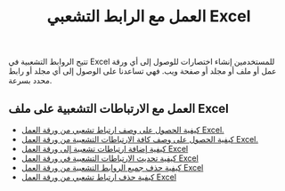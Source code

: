 ﻿---
title: العمل مع الرابط التشعبي Excel
second_title: Aspose.Cells Cloud Documen
type: docs
linktitle: رابط تشعبي
url: /ar/hyperlinks/
aliases: [/working-with-hyperlinks/,/working-with-hyperlink/]
keywords: REST API, hyperlinks, spreadsheets, exce
description: "Cells.Cloud API لتشغيل Excel: العمل مع الروابط التشعبية على ملف Excel"
weight: 100
kwords: Excel، Office السحابة، REST API، جدول بيانات، PDF، CSV، Json، Markdown، الروابط التشعبية
---
تتيح الروابط التشعبية في Excel للمستخدمين إنشاء اختصارات للوصول إلى أي ورقة عمل أو ملف أو مجلد أو صفحة ويب. فهي تساعدنا على الوصول إلى أي مجلد أو رابط محدد بسرعة.

## العمل مع الارتباطات التشعبية على ملف Excel

- [كيفية الحصول على وصف ارتباط تشعبي من ورقة العمل Excel.](/cells/ar/hyperlinks/get/)
- [كيفية الحصول على وصف كافة الارتباطات التشعبية من ورقة العمل Excel.](/cells/ar/hyperlinks/get-all/)
- [كيفية إضافة ارتباطات تشعبية إلى ورقة العمل Excel](/cells/ar/hyperlinks/add/)
- [كيفية تحديث الارتباطات التشعبية في ورقة العمل Excel](/cells/ar/hyperlinks/update/)
- [كيفية حذف جميع الروابط التشعبية من ورقة العمل Excel](/cells/ar//hyperlinks/clear/)
- [كيفية حذف ارتباط تشعبي من ورقة العمل Excel](/cells/ar//hyperlinks/delete/)
